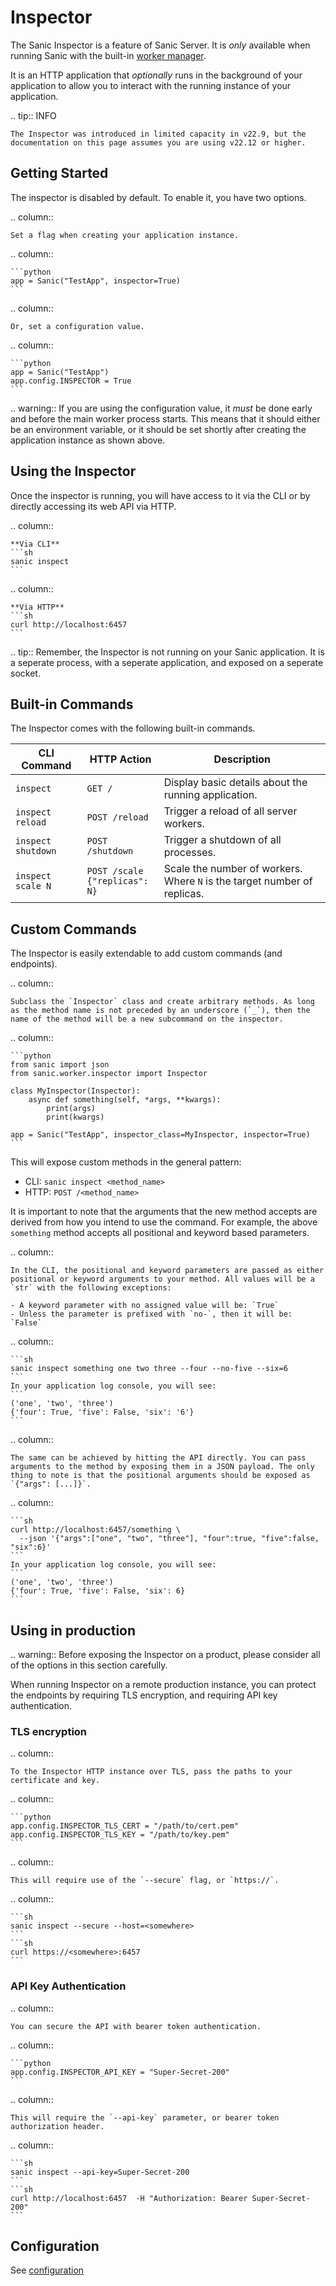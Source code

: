 # Inspector

The Sanic Inspector is a feature of Sanic Server. It is *only* available when running Sanic with the built-in [worker manager](./manager.md).

It is an HTTP application that *optionally* runs in the background of your application to allow you to interact with the running instance of your application.


.. tip:: INFO

    The Inspector was introduced in limited capacity in v22.9, but the documentation on this page assumes you are using v22.12 or higher.


## Getting Started

The inspector is disabled by default. To enable it, you have two options.

.. column::

    Set a flag when creating your application instance.

.. column::

    ```python
    app = Sanic("TestApp", inspector=True)
    ```


.. column::

    Or, set a configuration value.

.. column::

    ```python
    app = Sanic("TestApp")
    app.config.INSPECTOR = True
    ```



.. warning:: If you are using the configuration value, it *must* be done early and before the main worker process starts. This means that it should either be an environment variable, or it should be set shortly after creating the application instance as shown above.



## Using the Inspector

Once the inspector is running, you will have access to it via the CLI or by directly accessing its web API via HTTP.

.. column::

    **Via CLI**
    ```sh
    sanic inspect
    ```

.. column::

    **Via HTTP**
    ```sh
    curl http://localhost:6457
    ```



.. tip:: Remember, the Inspector is not running on your Sanic application. It is a seperate process, with a seperate application, and exposed on a seperate socket.



## Built-in Commands

The Inspector comes with the following built-in commands. 

| CLI Command        | HTTP Action                        | Description                                                              |
|--------------------|------------------------------------|--------------------------------------------------------------------------|
| `inspect`          | `GET /`                            | Display basic details about the running application.                     |
| `inspect reload`   | `POST /reload`                     | Trigger a reload of all server workers.                                  |
| `inspect shutdown` | `POST /shutdown`                   | Trigger a shutdown of all processes.                                     |
| `inspect scale N`  | `POST /scale`<br>`{"replicas": N}` | Scale the number of workers. Where `N` is the target number of replicas. |

## Custom Commands

The Inspector is easily extendable to add custom commands (and endpoints).

.. column::

    Subclass the `Inspector` class and create arbitrary methods. As long as the method name is not preceded by an underscore (`_`), then the name of the method will be a new subcommand on the inspector.

.. column::

    ```python
    from sanic import json
    from sanic.worker.inspector import Inspector

    class MyInspector(Inspector):
        async def something(self, *args, **kwargs):
            print(args)
            print(kwargs)

    app = Sanic("TestApp", inspector_class=MyInspector, inspector=True)
    ```

This will expose custom methods in the general pattern:

- CLI: `sanic inspect <method_name>`
- HTTP: `POST /<method_name>`

It is important to note that the arguments that the new method accepts are derived from how you intend to use the command. For example, the above `something` method accepts all positional and keyword based parameters.

.. column::

    In the CLI, the positional and keyword parameters are passed as either positional or keyword arguments to your method. All values will be a `str` with the following exceptions:

    - A keyword parameter with no assigned value will be: `True`
    - Unless the parameter is prefixed with `no-`, then it will be: `False`

.. column::

    ```sh
    sanic inspect something one two three --four --no-five --six=6
    ```
    In your application log console, you will see:
    ```
    ('one', 'two', 'three')
    {'four': True, 'five': False, 'six': '6'}
    ```


.. column::

    The same can be achieved by hitting the API directly. You can pass arguments to the method by exposing them in a JSON payload. The only thing to note is that the positional arguments should be exposed as `{"args": [...]}`.

.. column::

    ```sh
    curl http://localhost:6457/something \
      --json '{"args":["one", "two", "three"], "four":true, "five":false, "six":6}'
    ```
    In your application log console, you will see:
    ```
    ('one', 'two', 'three')
    {'four': True, 'five': False, 'six': 6}
    ```


## Using in production


.. warning:: Before exposing the Inspector on a product, please consider all of the options in this section carefully.



When running Inspector on a remote production instance, you can protect the endpoints by requiring TLS encryption, and requiring API key authentication.

### TLS encryption

.. column::

    To the Inspector HTTP instance over TLS, pass the paths to your certificate and key.

.. column::

    ```python
    app.config.INSPECTOR_TLS_CERT = "/path/to/cert.pem"
    app.config.INSPECTOR_TLS_KEY = "/path/to/key.pem"
    ```


.. column::

    This will require use of the `--secure` flag, or `https://`.

.. column::

    ```sh
    sanic inspect --secure --host=<somewhere>
    ```
    ```sh
    curl https://<somewhere>:6457
    ```

### API Key Authentication

.. column::

    You can secure the API with bearer token authentication.

.. column::

    ```python
    app.config.INSPECTOR_API_KEY = "Super-Secret-200"
    ```


.. column::

    This will require the `--api-key` parameter, or bearer token authorization header.

.. column::

    ```sh
    sanic inspect --api-key=Super-Secret-200
    ```
    ```sh
    curl http://localhost:6457  -H "Authorization: Bearer Super-Secret-200"
    ```

## Configuration

See [configuration](./configuration.md)
